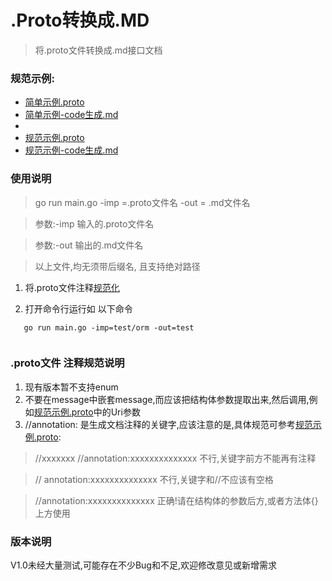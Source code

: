 # .Proto转换成.MD

>将.proto文件转换成.md接口文档

### 规范示例:

 - [简单示例.proto](example/easy.proto)
 - [简单示例-code生成.md](example/easy.md)
 - 
 - [规范示例.proto](example/orm.proto)
 - [规范示例-code生成.md](example/orm.md)

### 使用说明
>go run main.go -imp =.proto文件名  -out = .md文件名

>参数:-imp 输入的.proto文件名

>参数:-out 输出的.md文件名

>以上文件,均无须带后缀名, 且支持绝对路径

1. 将.proto文件注释[规范化](#规范)

2. 打开命令行运行如 以下命令  


``` lsl
   go run main.go -imp=test/orm -out=test
	
```
### <span id=规范> .proto文件 注释规范说明</span>

1. 现有版本暂不支持enum
2. 不要在message中嵌套message,而应该把结构体参数提取出来,然后调用,例如[规范示例.proto](example/orm.proto)中的Uri参数
3. //annotation: 是生成文档注释的关键字,应该注意的是,具体规范可参考[规范示例.proto](example/orm.proto):

> //xxxxxxx //annotation:xxxxxxxxxxxxxx 不行,关键字前方不能再有注释

> //   annotation:xxxxxxxxxxxxxx 不行,关键字和//不应该有空格

> //annotation:xxxxxxxxxxxxxx 正确!请在结构体的参数后方,或者方法体{}上方使用

### 版本说明
   V1.0未经大量测试,可能存在不少Bug和不足,欢迎修改意见或新增需求